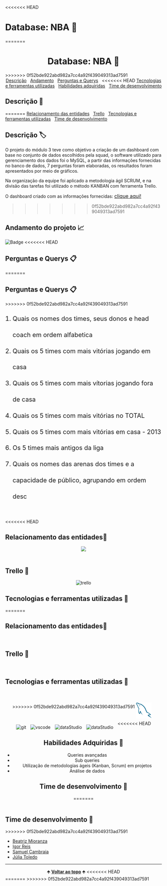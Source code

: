 <<<<<<< HEAD
# Database: NBA 🏀
=======
<h1 align=center>Database: NBA 🏀 </h1>
>>>>>>> 0f52bde922abd982a7cc4a92f439049313ad7591
<div id="inicio" align=center>
  <a href="#descrição">Descrição</a>&nbsp;&nbsp;
  <a href="#andamento">Andamento</a>&nbsp;&nbsp;
  <a href="#perguntas">Perguntas e Querys</a>&nbsp;&nbsp;
<<<<<<< HEAD
  <a href="#linguagens">Tecnologias e ferramentas utilizadas</a>&nbsp;&nbsp;
  <a href="#habilidades">Habilidades adquiridas</a>&nbsp;&nbsp;
  <a href="#grupo">Time de desenvolvimento</a> 
</div>

<h2 id="descrição">Descrição 🔎</h2>
=======
  <a href="#relacionamento">Relacionamento das entidades</a>&nbsp;&nbsp;
  <a href="#trello">Trello</a>&nbsp;&nbsp;
  <a href="#linguagens">Tecnologias e ferramentas utilizadas</a>&nbsp;&nbsp;
  <a href="#time">Time de desenvolvimento</a> 
</div>

<h2 id="descrição">Descrição 🏷️</h2>
<p>O projeto do módulo 3 teve como objetivo a criação de um dashboard com base no conjunto de dados escolhidos pela squad, o software utilizado para gerenciamento dos dados foi o MySQL, a partir das informações fornecidas no banco de dados, 7 perguntas foram elaboradas, os resultados foram apresentados por meio de gráficos.

Na organização da equipe foi aplicado a metodologia ágil SCRUM, e na divisão das tarefas foi utilizado o método KANBAN com ferramenta Trello.

O dashboard criado com as informações fornecidas: <a href="https://datastudio.google.com/reporting/4d876de3-0fbe-4e99-8d21-e021fe6a400f" style="font-size: 16px">clique aqui!</a>
>>>>>>> 0f52bde922abd982a7cc4a92f439049313ad7591
  
<h2 id="andamento">Andamento do projeto 📈</h2>

  ![Badge](https://img.shields.io/website?down_color=Concluido&label=Status&style=for-the-badge&up_message=Concluido&url=https%3A%2F%2Fgithub.com/BeatrizMioranza/Database-NBA)
<<<<<<< HEAD
<h2  href="#perguntas"> Perguntas e Querys 📋 </h2>

=======
  
<h2  id="perguntas"> Perguntas e Querys 📋 </h2>
>>>>>>> 0f52bde922abd982a7cc4a92f439049313ad7591
<ol style="line-height:370%">
    <li style="font-size: 20px">Quais os nomes dos times, seus donos e head coach em ordem alfabetica </li>
    <li style="font-size: 20px">Quais os 5 times com mais vitórias jogando em casa</li>
    <li style="font-size: 20px">Quais os 5 times com mais vítorias jogando fora de casa</li>
    <li style="font-size: 20px">Quais os 5 times com mais vitórias no TOTAL</li>
    <li style="font-size: 20px">Quais os 5 times com mais vitórias em casa - 2013</li>
    <li style="font-size: 20px">Os 5 times mais antigos da liga</li>
    <li style="font-size: 20px">Quais os nomes das arenas dos times e a capacidade de público, agrupando em ordem desc</li>
</ol>

<br>

<<<<<<< HEAD
<h2>Relacionamento das entidades📑 </h2>

<div align="center">
    <img src=/>
</div>
<br>

<h2>Trello 📝</h2>

<div align="center">
    <img src="src/View/assets/img/trello.png" alt="trello"/>
</div>
<h2 id="linguagens">Tecnologias e ferramentas utilizadas 🔧</h2>

=======
<h2 id=relacionamento>Relacionamento das entidades📑 </h2>
<br>

<h2 id=trello>Trello 📝</h2>
<br>

<h2 id="linguagens">Tecnologias e ferramentas utilizadas 🔧</h2>
<div align="center" style="display: inline_block;"><br>
>>>>>>> 0f52bde922abd982a7cc4a92f439049313ad7591
<img align="center" alt="mysql" height="10%" width="10%" style="margin-right:10px; margin-top:20px" src="https://raw.githubusercontent.com/devicons/devicon/master/icons/mysql/mysql-original.svg"/>
<img align="center" alt="git" height="10%" width="10%" style="margin-right:10px; margin-top:20px" src="https://cdn.jsdelivr.net/gh/devicons/devicon/icons/git/git-original.svg"/>
<img align="center" alt="vscode" height="10%" width="10%" style="margin-right:10px; margin-top:20px" src="https://cdn.jsdelivr.net/gh/devicons/devicon/icons/vscode/vscode-original.svg"/>
<img align="center" alt="dataStudio" height="10%" width="10%" style="margin-right:10px; margin-top:20px" src="https://api.iconify.design/logos/google-data-studio.svg"/>
<img  align="center" alt="dataStudio" height="10%" width="10%" style="margin-right:10px; margin-top:20px"
src="https://cdn.jsdelivr.net/gh/devicons/devicon/icons/trello/trello-plain.svg" />
<<<<<<< HEAD
          
 <br>

<h2 id="habilidades">Habilidades Adquiridas 📝</h2>

  - Queries avançadas
  - Sub queries
  - Utilização de metodologias ágeis (Kanban, Scrum) em projetos
  - Análise de dados

<h2 id="grupo">Time de desenvolvimento 🐉</h2>
=======
 </div>         
 <br>

<h2 id="time">Time de desenvolvimento 🐉</h2>
>>>>>>> 0f52bde922abd982a7cc4a92f439049313ad7591

  - [Beatriz Mioranza](https://www.linkedin.com/in/beatrizmioranza/)
  - [Igor Reis](https://www.linkedin.com/in/igor-reis-b6b84120a/)
  - [Samuel Cambraia](https://www.linkedin.com/in/samuel-cambraia-da-silva-7bb0451a3/)
  - [Júlia Toledo](https://www.linkedin.com/in/julia-toledo-bueno/)
  

<hr>
<div align="center">
  &#129145;&nbsp;<a href="#inicio"><strong>Voltar ao topo</strong></a>&nbsp;&#129145;
<<<<<<< HEAD
</div>
=======
</div>
>>>>>>> 0f52bde922abd982a7cc4a92f439049313ad7591
